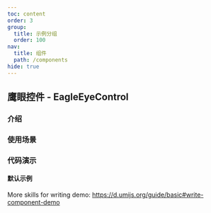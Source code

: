 ```yaml
---
toc: content
order: 3
group:
  title: 示例分组
  order: 100
nav:
  title: 组件
  path: /components
hide: true
---
```


## 鹰眼控件 - EagleEyeControl

### 介绍

### 使用场景

### 代码演示

#### 默认示例

<code src="./demos/default.tsx" compact defaultShowCode></code>

<API></API>

More skills for writing demo: https://d.umijs.org/guide/basic#write-component-demo

